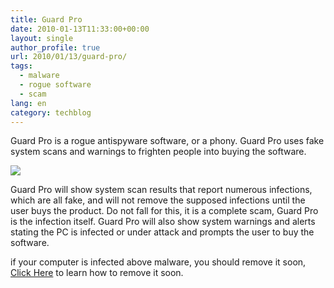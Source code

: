 ```yaml
---
title: Guard Pro
date: 2010-01-13T11:33:00+00:00
layout: single
author_profile: true
url: 2010/01/13/guard-pro/
tags:
  - malware
  - rogue software
  - scam
lang: en
category: techblog
---
```

Guard Pro is a rogue antispyware software, or a phony. Guard Pro uses fake system scans and warnings to frighten people into buying the software.

[![](http://2.bp.blogspot.com/_vaUVXcmC3OI/S02n7WLZv5I/AAAAAAAAAn0/i6an1mzmUnE/s640/GuardPro_GUI.jpg)](http://2.bp.blogspot.com/_vaUVXcmC3OI/S02n7WLZv5I/AAAAAAAAAn0/i6an1mzmUnE/s1600-h/GuardPro_GUI.jpg)

Guard Pro will show system scan results that report numerous infections, which are all fake, and will not remove the supposed infections until the user buys the product. Do not fall for this, it is a complete scam, Guard Pro is the infection itself. Guard Pro will also show system warnings and alerts stating the PC is infected or under attack and prompts the user to buy the software.

if your computer is infected above malware, you should remove it soon, [Click Here](/knowledge-base/malware-removal/) to learn how to remove it soon.